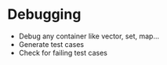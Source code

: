 # Debugging
* Debug any container like vector, set, map...
* Generate test cases
* Check for failing test cases
